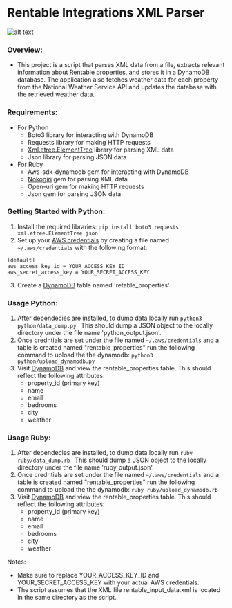 # Rentable Integrations XML Parser

![alt text]('https://mms.businesswire.com/media/20210803005327/en/895740/23/Rentable_Logo.jpg')

### Overview:
- This project is a script that parses XML data from a file, extracts relevant information about Rentable properties, and stores it in a DynamoDB database. The application also fetches weather data for each property from the National Weather Service API and updates the database with the retrieved weather data. 

### Requirements:
- For Python
    - Boto3 library for interacting with DynamoDB
    - Requests library for making HTTP requests
    - [Xml.etree.ElementTree]('https://docs.python.org/3/library/xml.etree.elementtree.html') library for parsing XML data
    - Json library for parsing JSON data
- For Ruby
    - Aws-sdk-dynamodb gem for interacting with DynamoDB
    - [Nokogiri]('https://nokogiri.org')  gem for parsing XML data
    - Open-uri gem for making HTTP requests
    - Json gem for parsing JSON data

### Getting Started with Python:
1. Install the required libraries: `pip install boto3 requests xml.etree.ElementTree json`
2. Set up your [AWS credentials]('https://docs.aws.amazon.com/keyspaces/latest/devguide/access.credentials.html') by creating a file named `~/.aws/credentials` with the following format:
``` 
[default]
aws_access_key_id = YOUR_ACCESS_KEY_ID
aws_secret_access_key = YOUR_SECRET_ACCESS_KEY
```
3. Create a [DynamoDB]('https://aws.amazon.com/dynamodb/') table named 'retable_properties'


### Usage Python:
1. After dependecies are installed, to dump data locally run `python3 python/data_dump.py ` This should dump a JSON object to the locally directory under the file name 'python_output.json'. 
2. Once credntials are set under the file named `~/.aws/credentials` and a table is created named "rentable_properties" run the following command to upload the the dynamodb: `python3 python/upload_dynamodb.py`
3. Visit [DynamoDB]('https://aws.amazon.com/dynamodb/') and view the rentable_properties table. This should reflect the following attributes:
    * property_id (primary key)
    * name
    * email
    * bedrooms
    * city
    * weather


### Usage Ruby:
1. After dependecies are installed, to dump data locally run `ruby ruby/data_dump.rb ` This should dump a JSON object to the locally directory under the file name 'ruby_output.json'. 
2. Once credntials are set under the file named `~/.aws/credentials` and a table is created named "rentable_properties" run the following command to upload the the dynamodb: `ruby ruby/upload_dynamodb.rb`
3. Visit [DynamoDB]('https://aws.amazon.com/dynamodb/') and view the rentable_properties table. This should reflect the following attributes:
    * property_id (primary key)
    * name
    * email
    * bedrooms
    * city
    * weather

Notes:

* Make sure to replace YOUR_ACCESS_KEY_ID and YOUR_SECRET_ACCESS_KEY with your actual AWS credentials.
* The script assumes that the XML file rentable_input_data.xml is located in the same directory as the script.
